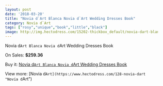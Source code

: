 ```yaml
---
layout: post
date: '2018-03-20'
title: "Novia d`Art Blanca Novia d`Art Wedding Dresses Book"
category: Novia d`Art
tags: ["rosy","unique","book","little","black"]
image: http://img.hectodress.com/15202-thickbox_default/novia-dart-blanca-novia-dart-wedding-dresses-book.jpg
---
```

Novia d`Art Blanca Novia d`Art Wedding Dresses Book

On Sales: **$259.36**
<a href="https://www.hectodress.com/novia-dart/7345-novia-dart-blanca-novia-dart-wedding-dresses-book.html"><amp-img layout="responsive" width="600" height="600" src="//img.hectodress.com/15202-thickbox_default/novia-dart-blanca-novia-dart-wedding-dresses-book.jpg" alt="Novia d`Art Blanca Novia d`Art Wedding Dresses Book 0" /></a>

Buy it: [Novia d`Art Blanca Novia d`Art Wedding Dresses Book](https://www.hectodress.com/novia-dart/7345-novia-dart-blanca-novia-dart-wedding-dresses-book.html "Novia d`Art Blanca Novia d`Art Wedding Dresses Book")

View more: [Novia d`Art](https://www.hectodress.com/128-novia-dart "Novia d`Art")